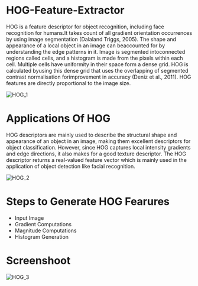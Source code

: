 # HOG-Feature-Extractor

HOG is a feature descriptor for object recognition, including face recognition for humans.It takes count of all gradient orientation occurrences by using image segmentation (Dalaland Triggs, 2005). The shape and appearance of a local object in an image can beaccounted for by understanding the edge patterns in it. Image is segmented intoconnected regions called cells, and a histogram is made from the pixels within each cell. Multiple cells have uniformity in their space form a dense grid. HOG is calculated byusing this dense grid that uses the overlapping of segmented contrast normalisation forimprovement in accuracy (Deniz et al., 2011). HOG features are directly proportional to the image size.

![HOG_1](https://user-images.githubusercontent.com/97800277/204135024-54b83b77-2910-4696-8ca5-bef12f5f2980.jpg)

# Applications Of HOG

HOG descriptors are mainly used to describe the structural shape and appearance of an object in an image, making them excellent descriptors for object classification. However, since HOG captures local intensity gradients and edge directions, it also makes for a good texture descriptor. The HOG descriptor returns a real-valued feature vector which is mainly used in the application of object detection like facial recognition.

![HOG_2](https://user-images.githubusercontent.com/97800277/204150919-cd4398a5-e550-45d0-b0a3-c7af1685156a.jpg)

# Steps to Generate HOG Fearures

- Input Image
- Gradient Computations
- Magnitude Computations
- Histogram Generation

# Screenshoot

![HOG_3](https://user-images.githubusercontent.com/97800277/204150993-b692055d-5a72-41f3-bde6-bf338c72c745.png)
